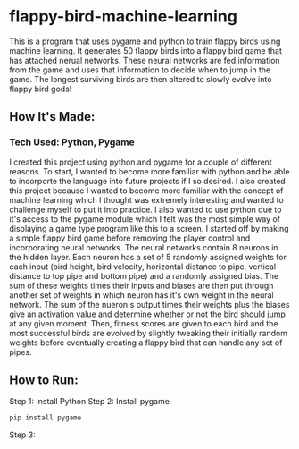 # flappy-bird-machine-learning
This is a program that uses pygame and python to train flappy birds using machine learning. It generates 50 flappy birds into a flappy bird game that has attached nerual networks.
These neural networks are fed information from the game and uses that information to decide when to jump in the game. The longest surviving birds are then altered to slowly evolve into flappy bird gods!

## How It's Made:
### Tech Used: Python, Pygame
I created this project using python and pygame for a couple of different reasons. To start, I wanted to become more familiar with python and be able to incorporte the language into future projects if I so desired.
I also created this project because I wanted to become more familiar with the concept of machine learning which I thought was extremely interesting and wanted to challenge myself to put it into practice.
I also wanted to use python due to it's access to the pygame module which I felt was the most simple way of displaying a game type program like this to a screen.
I started off by making a simple flappy bird game before removing the player control and incorporating neural networks. The neural networks contain 8 neurons in the hidden layer.
Each neuron has a set of 5 randomly assigned weights for each input (bird height, bird velocity, horizontal distance to pipe, vertical distance to top pipe and bottom pipe) and a randomly assigned bias.
The sum of these weights times their inputs and biases are then put through another set of weights in which neuron has it's own weight in the neural network.
The sum of the nueron's output times their weights plus the biases give an activation value and determine whether or not the bird should jump at any given moment.
Then, fitness scores are given to each bird and the most successful birds are evolved by slightly tweaking their initially random weights before eventually creating a flappy bird that can handle any set of pipes.

## How to Run:
Step 1: Install Python
Step 2: Install pygame
```bash
pip install pygame
```

Step 3: 